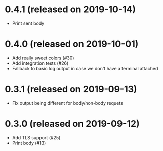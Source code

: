 # 0.4.1 (released on 2019-10-14)

- Print sent body

# 0.4.0 (released on 2019-10-01)

- Add really sweet colors (#30)
- Add integration tests (#26)
- Fallback to basic log output in case we don't have a terminal attached

# 0.3.1 (released on 2019-09-13)

- Fix output being different for body/non-body requets

# 0.3.0 (released on 2019-09-12)

- Add TLS support (#25)
- Print body (#13)
